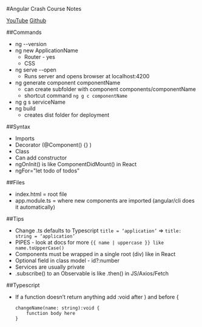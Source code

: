 #Angular Crash Course Notes

[YouTube](https://www.youtube.com/watch?v=Fdf5aTYRW0E)
[Github](https://www.youtube.com/redirect?q=https%3A%2F%2Fgithub.com%2Fbradtraversy%2Fangular-crash-todolist&event=video_description&v=Fdf5aTYRW0E&redir_token=GK8jRdn6BsSJA_-GdGIyvL44c8d8MTU2MzkzMzc1MUAxNTYzODQ3MzUx)

##Commands
* ng --version
* ng new ApplicationName
    * Router - yes
    * CSS
* ng serve --open
    * Runs server and opens browser at localhost:4200
* ng generate component componentName
    * can create subfolder with component components/componentName
    * shortcut command
        `ng g c componentName`
* ng g s serviceName
* ng build
    * creates dist folder for deployment

##Syntax
* Imports
* Decorator (@Component() {} )
* Class
* Can add constructor
* ngOnInit() is like ComponentDidMount() in React
* ngFor="let todo of todos"

##Files
* index.html = root file
* app.module.ts = where new components are imported
(angular/cli does it automatically)

##Tips
* Change .ts defaults to Typescript
`title = ‘application’` => `title: string = ‘application’`
* PIPES - look at docs for more
`{{ name | uppercase }} like name.toUpperCase()`
* Components must be wrapped in a single root (div) like in React
* Optional field in class model - id?:number
* Services are usually private
* .subscribe() to an Observable is like .then() in JS/Axios/Fetch


##Typescript
* If a function doesn’t return anything add :void after ) and before {
    ```
    changeName(name: string):void {
        function body here
    }
    ```
